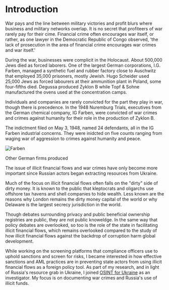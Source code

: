 # Introduction

War pays and the line between military victories and profit blurs where business and military networks overlap. It is no secret that profiteers of war rarely pay for their cime. Financial crime often encourages war itself, or rather, as one lawyer in the Democratic Republic of Congo observed, 'the lack of prosecution in the area of financial crime encourages war crimes and war itself.'

During the war, businesses were complicit in the Holocaust. About 500,000 Jews died as forced laborers. One of the largest German corporations, I.G. Farben, managed a synthetic fuel and rubber factory close to Auschwitz that employed 35,000 prisoners, mostly Jewish. Hugo Scheider used 25,000 Jews as forced labourers at their ammunition plant in Poland, some four-fifths died. Degussa produced Zyklon B while Topf & Sohne manufactured the ovens used at the concentration camps. 


Individuals and companies are rarely convicted for the part they play in war, though there is precedence. In the 1948 Nuremburg Trials, executives from the German chemical company, IG Farben, were convicted of war crimes and crimes against humanity for their role in the production of Zyklon B.

The indictment filed on May 3, 1948, named 24 defendants, all in the IG Farben industrial concerns. They were inidcted on five counts ranging from waging war of aggression to crimes against humanity and peace.

![Farben](../assets/IG_FARBEN.jpg)

Other German firms produced 




The issue of illicit financial flows and war crimes have only become more important since
Russian actors began extracting resources from Ukraine. 

Much of the focus on illicit financial flows often falls on the "dirty" side of dirty money. It is known to the public that kleptocrats and oligarchs use offshore tax havens and shell companies to hide wealth. Less known are the reasons why London remains the dirty money capital of the world or why Delaware is the largest secrecy jurisdiction in the world. 

Though debates surrounding privacy and public beneficial ownership registries
are public, they are not public knoweldge. In the same way that policy debates
are overlooked, so too is the role of the state in facilitating illicit
financial flows, which remains overlooked compared to the study of how illicit
financial flows against the backdrop of corruption harm global development. 

While working on the screening platforms that compliance officers use to uphold
sanctions and screen for risks, I became interested in how effective sanctions
and AML practices are in preventing state actors from using illicit
financial flows as a foreign policy tool. As part of my research, and in light of Russia's resource grab in Ukraine, I joined [OSINT for Ukraine](https://www.osintforukraine.com/) as an investigator. My focus is on documenting war crimes and Russia's use of illicit funds. 




